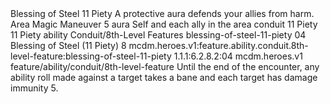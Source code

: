 <ability>
  <name>Blessing of Steel</name>
  <cost>11 Piety</cost>
  <flavor>A protective aura defends your allies from harm.</flavor>
  <keywords>
    <keyword>Area</keyword>
    <keyword>Magic</keyword>
  </keywords>
  <type>Maneuver</type>
  <distance>5 aura</distance>
  <target>Self and each ally in the area</target>
  <metadata>
    <class>conduit</class>
    <cost>11 Piety</cost>
    <cost_amount>11</cost_amount>
    <cost_resource>Piety</cost_resource>
    <feature_type>ability</feature_type>
    <file_dpath>Conduit/8th-Level Features</file_dpath>
    <item_id>blessing-of-steel-11-piety</item_id>
    <item_index>04</item_index>
    <item_name>Blessing of Steel (11 Piety)</item_name>
    <level>8</level>
    <scc>mcdm.heroes.v1:feature.ability.conduit.8th-level-feature:blessing-of-steel-11-piety</scc>
    <scdc>1.1.1:6.2.8.2:04</scdc>
    <source>mcdm.heroes.v1</source>
    <type>feature/ability/conduit/8th-level-feature</type>
  </metadata>
  <effects>
    <effect type="mundane">Until the end of the encounter, any ability roll made against a target takes a bane and each target has damage immunity 5.</effect>
  </effects>
</ability>
